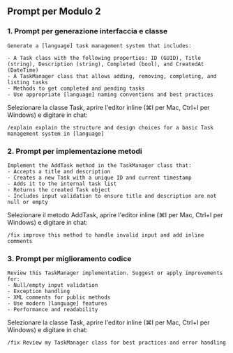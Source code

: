 ## Prompt per Modulo 2

### 1. Prompt per generazione interfaccia e classe
```
Generate a [language] task management system that includes:

- A Task class with the following properties: ID (GUID), Title (string), Description (string), Completed (bool), and CreatedAt (DateTime)
- A TaskManager class that allows adding, removing, completing, and listing tasks
- Methods to get completed and pending tasks
- Use appropriate [language] naming conventions and best practices
```

Selezionare la classe Task, aprire l'editor inline (⌘I per Mac, Ctrl+I per Windows) e digitare in chat:
```
/explain explain the structure and design choices for a basic Task management system in [language]
```

### 2. Prompt per implementazione metodi
```
Implement the AddTask method in the TaskManager class that:
- Accepts a title and description
- Creates a new Task with a unique ID and current timestamp
- Adds it to the internal task list
- Returns the created Task object
- Includes input validation to ensure title and description are not null or empty
```

Selezionare il metodo AddTask, aprire l'editor inline (⌘I per Mac, Ctrl+I per Windows) e digitare in chat:
```
/fix improve this method to handle invalid input and add inline comments
```

### 3. Prompt per miglioramento codice
```
Review this TaskManager implementation. Suggest or apply improvements for:
- Null/empty input validation
- Exception handling
- XML comments for public methods
- Use modern [language] features
- Performance and readability
```

Selezionare la classe Task, aprire l'editor inline (⌘I per Mac, Ctrl+I per Windows) e digitare in chat:
```
/fix Review my TaskManager class for best practices and error handling
```